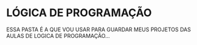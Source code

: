 # LÓGICA DE PROGRAMAÇÃO 
ESSA PASTA É A QUE VOU USAR PARA GUARDAR MEUS PROJETOS DAS AULAS DE LOGICA DE PROGRAMAÇÃO...